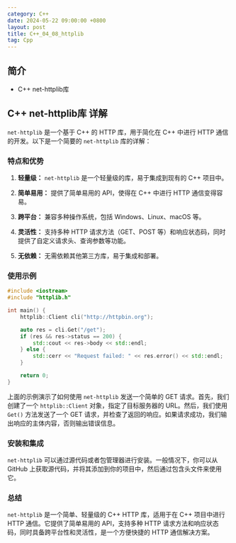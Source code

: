```yaml
---
category: C++
date: 2024-05-22 09:00:00 +0800
layout: post
title: C++_04_08_httplib
tag: Cpp
---
```

## 简介

+ C++ net-httplib库

## C++ net-httplib库 详解

`net-httplib` 是一个基于 C++ 的 HTTP 库，用于简化在 C++ 中进行 HTTP 通信的开发。以下是一个简要的 `net-httplib` 库的详解：

### 特点和优势

1. **轻量级：** `net-httplib` 是一个轻量级的库，易于集成到现有的 C++ 项目中。
  
2. **简单易用：** 提供了简单易用的 API，使得在 C++ 中进行 HTTP 通信变得容易。

3. **跨平台：** 兼容多种操作系统，包括 Windows、Linux、macOS 等。

4. **灵活性：** 支持多种 HTTP 请求方法（GET、POST 等）和响应状态码，同时提供了自定义请求头、查询参数等功能。

5. **无依赖：** 无需依赖其他第三方库，易于集成和部署。

### 使用示例

```cpp
#include <iostream>
#include "httplib.h"

int main() {
    httplib::Client cli("http://httpbin.org");

    auto res = cli.Get("/get");
    if (res && res->status == 200) {
        std::cout << res->body << std::endl;
    } else {
        std::cerr << "Request failed: " << res.error() << std::endl;
    }

    return 0;
}
```

上面的示例演示了如何使用 `net-httplib` 发送一个简单的 GET 请求。首先，我们创建了一个 `httplib::Client` 对象，指定了目标服务器的 URL。然后，我们使用 `Get()` 方法发送了一个 GET 请求，并检查了返回的响应。如果请求成功，我们输出响应的主体内容，否则输出错误信息。

### 安装和集成

`net-httplib` 可以通过源代码或者包管理器进行安装。一般情况下，你可以从 GitHub 上获取源代码，并将其添加到你的项目中，然后通过包含头文件来使用它。

### 总结

`net-httplib` 是一个简单、轻量级的 C++ HTTP 库，适用于在 C++ 项目中进行 HTTP 通信。它提供了简单易用的 API，支持多种 HTTP 请求方法和响应状态码，同时具备跨平台性和灵活性，是一个方便快捷的 HTTP 通信解决方案。